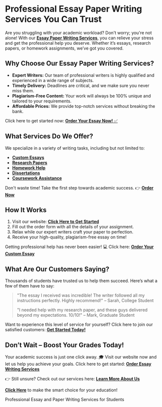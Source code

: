 <h1>Professional Essay Paper Writing Services You Can Trust</h1>

<p>Are you struggling with your academic workload? Don't worry; you're not alone! With our <strong><a href="https://tinyurl.com/topessay?keyword=essay+paper+writing+services">Essay Paper Writing Services</a></strong>, you can relieve your stress and get the professional help you deserve. Whether it’s essays, research papers, or homework assignments, we’ve got you covered.</p>

<h2>Why Choose Our Essay Paper Writing Services?</h2>

<ul>
    <li><strong>Expert Writers:</strong> Our team of professional writers is highly qualified and experienced in a wide range of subjects.</li>
    <li><strong>Timely Delivery:</strong> Deadlines are critical, and we make sure you never miss them.</li>
    <li><strong>Plagiarism-Free Content:</strong> Your work will always be 100% unique and tailored to your requirements.</li>
    <li><strong>Affordable Prices:</strong> We provide top-notch services without breaking the bank.</li>
</ul>

<p>Click here to get started now: <a href="https://tinyurl.com/topessay?keyword=essay+paper+writing+services"><strong>Order Your Essay Now!</strong> ✅</a></p>

<h2>What Services Do We Offer?</h2>

<p>We specialize in a variety of writing tasks, including but not limited to:</p>

<ul>
    <li><a href="https://tinyurl.com/topessay?keyword=essay+paper+writing+services"><strong>Custom Essays</strong></a></li>
    <li><a href="https://tinyurl.com/topessay?keyword=essay+paper+writing+services"><strong>Research Papers</strong></a></li>
    <li><a href="https://tinyurl.com/topessay?keyword=essay+paper+writing+services"><strong>Homework Help</strong></a></li>
    <li><a href="https://tinyurl.com/topessay?keyword=essay+paper+writing+services"><strong>Dissertations</strong></a></li>
    <li><a href="https://tinyurl.com/topessay?keyword=essay+paper+writing+services"><strong>Coursework Assistance</strong></a></li>
</ul>

<p>Don't waste time! Take the first step towards academic success. 👉 <a href="https://tinyurl.com/topessay?keyword=essay+paper+writing+services"><strong>Order Now</strong></a></p>

<h2>How It Works</h2>

<ol>
    <li>Visit our website: <a href="https://tinyurl.com/topessay?keyword=essay+paper+writing+services"><strong>Click Here to Get Started</strong></a></li>
    <li>Fill out the order form with all the details of your assignment.</li>
    <li>Relax while our expert writers craft your paper to perfection.</li>
    <li>Receive your high-quality, plagiarism-free essay on time!</li>
</ol>

<p>Getting professional help has never been easier! 💻 Click here: <a href="https://tinyurl.com/topessay?keyword=essay+paper+writing+services"><strong>Order Your Custom Essay</strong></a></p>

<h2>What Are Our Customers Saying?</h2>

<p>Thousands of students have trusted us to help them succeed. Here’s what a few of them have to say:</p>

<blockquote>
    <p>"The essay I received was incredible! The writer followed all my instructions perfectly. Highly recommend!" – Sarah, College Student</p>
    <p>"I needed help with my research paper, and these guys delivered beyond my expectations. 10/10!" – Mark, Graduate Student</p>
</blockquote>

<p>Want to experience this level of service for yourself? Click here to join our satisfied customers: <a href="https://tinyurl.com/topessay?keyword=essay+paper+writing+services"><strong>Get Started Today!</strong></a></p>

<h2>Don’t Wait – Boost Your Grades Today!</h2>

<p>Your academic success is just one click away. 🎓 Visit our website now and let us help you achieve your goals. Click here to get started: <a href="https://tinyurl.com/topessay?keyword=essay+paper+writing+services"><strong>Order Essay Writing Services</strong></a></p>

<p>👉 Still unsure? Check out our services here: <a href="https://tinyurl.com/topessay?keyword=essay+paper+writing+services"><strong>Learn More About Us</strong></a></p>

<p><strong><a href="https://tinyurl.com/topessay?keyword=essay+paper+writing+services">Click Here</a></strong> to make the smart choice for your education!</p>
Professional Essay and Paper Writing Services for Students
